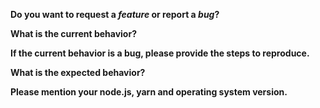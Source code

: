 **Do you want to request a *feature* or report a *bug*?**
<!-- Is the feature a substantial feature request? -->

**What is the current behavior?**

**If the current behavior is a bug, please provide the steps to reproduce.**
<!-- If you can, provide a link to a public repository which contains the files necessary to reproduce this. -->

**What is the expected behavior?**

**Please mention your node.js, yarn and operating system version.**

